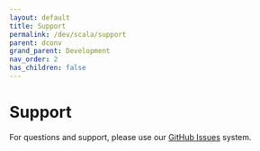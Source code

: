 ```yaml
---
layout: default
title: Support
permalink: /dev/scala/support
parent: dconv
grand_parent: Development
nav_order: 2
has_children: false
---
```


# Support

For questions and support, please use our [GitHub
Issues](https://github.com/nelsonspbr/scala.support/issues/new) system.
